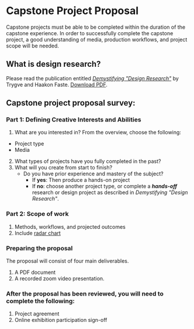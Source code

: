 # Capstone Project Proposal

Capstone projects must be able to be completed within the duration of the capstone experience. In order to successfully complete the capstone project, a good understanding of media, production workflows, and project scope will be needed.

## What is design research?

Please read the publication entitled _[Demystifying "Design Research"](https://www.semanticscholar.org/paper/DEMYSTIFYING-%E2%80%9C-DESIGN-RESEARCH-%E2%80%9D-%3A-DESIGN-IS-NOT-%2C-Faste-Faste/69615f9130a93c129fa2f3acbb8ff2f145b49660)_ by Trygve and Haakon Faste. [Download PDF](/assets/Faste.pdf).



## Capstone project proposal survey:

### Part 1: Defining Creative Interests and Abilities

1. What are you interested in? From the overview, choose the following:
  - Project type
  - Media
2. What types of projects have you fully completed in the past?
3. What will you create from start to finish?
   * Do you have prior experience and mastery of the subject?
     * If **yes**: Then produce a hands-on project 
     * If **no**: choose another project type, or complete a **_hands-off_** research or design project as described in  _Demystifying "Design Research"_.

### Part 2: Scope of work

1. Methods, workflows, and projected outcomes
2. Include [radar chart](https://www.google.com/search?q=radar+chart&oq=radar+chart&aqs=chrome..69i57.1342j0j7&sourceid=chrome&ie=UTF-8)

### Preparing the proposal

The proposal will consist of four main deliverables. 

1. A PDF document
2. A recorded zoom video presentation.

### After the proposal has been reviewed, you will need to complete the following:

1. Project agreement
2. Online exhibition participation sign-off


